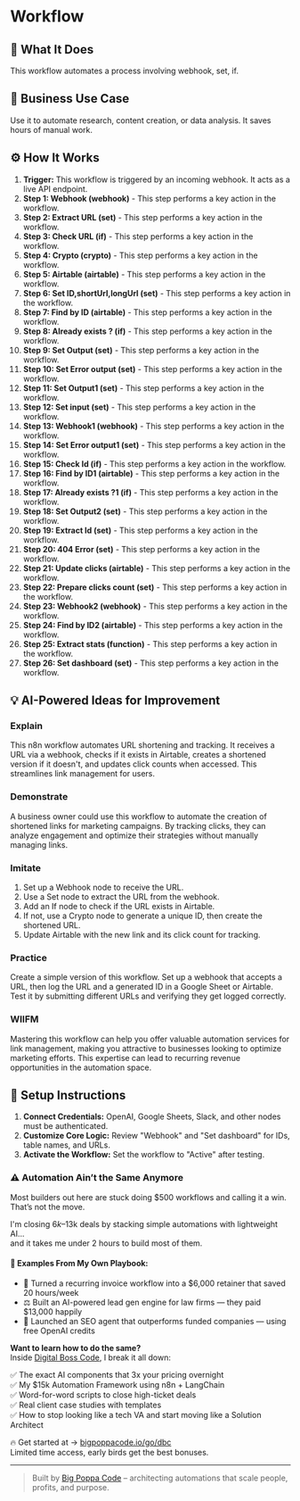 # Workflow

## 🚀 What It Does
This workflow automates a process involving webhook, set, if.

## 💼 Business Use Case
Use it to automate research, content creation, or data analysis. It saves hours of manual work.

## ⚙️ How It Works
1.  **Trigger:** This workflow is triggered by an incoming webhook. It acts as a live API endpoint.
2. **Step 1: Webhook (webhook)** - This step performs a key action in the workflow.
3. **Step 2: Extract URL (set)** - This step performs a key action in the workflow.
4. **Step 3: Check URL (if)** - This step performs a key action in the workflow.
5. **Step 4: Crypto (crypto)** - This step performs a key action in the workflow.
6. **Step 5: Airtable (airtable)** - This step performs a key action in the workflow.
7. **Step 6: Set ID,shortUrl,longUrl (set)** - This step performs a key action in the workflow.
8. **Step 7: Find by ID (airtable)** - This step performs a key action in the workflow.
9. **Step 8: Already exists ? (if)** - This step performs a key action in the workflow.
10. **Step 9: Set Output (set)** - This step performs a key action in the workflow.
11. **Step 10: Set Error output (set)** - This step performs a key action in the workflow.
12. **Step 11: Set Output1 (set)** - This step performs a key action in the workflow.
13. **Step 12: Set input (set)** - This step performs a key action in the workflow.
14. **Step 13: Webhook1 (webhook)** - This step performs a key action in the workflow.
15. **Step 14: Set Error output1 (set)** - This step performs a key action in the workflow.
16. **Step 15: Check Id (if)** - This step performs a key action in the workflow.
17. **Step 16: Find by ID1 (airtable)** - This step performs a key action in the workflow.
18. **Step 17: Already exists ?1 (if)** - This step performs a key action in the workflow.
19. **Step 18: Set Output2 (set)** - This step performs a key action in the workflow.
20. **Step 19: Extract Id (set)** - This step performs a key action in the workflow.
21. **Step 20: 404 Error (set)** - This step performs a key action in the workflow.
22. **Step 21: Update clicks (airtable)** - This step performs a key action in the workflow.
23. **Step 22: Prepare clicks count (set)** - This step performs a key action in the workflow.
24. **Step 23: Webhook2 (webhook)** - This step performs a key action in the workflow.
25. **Step 24: Find by ID2 (airtable)** - This step performs a key action in the workflow.
26. **Step 25: Extract stats (function)** - This step performs a key action in the workflow.
27. **Step 26: Set dashboard (set)** - This step performs a key action in the workflow.

## 💡 AI-Powered Ideas for Improvement
### Explain
This n8n workflow automates URL shortening and tracking. It receives a URL via a webhook, checks if it exists in Airtable, creates a shortened version if it doesn't, and updates click counts when accessed. This streamlines link management for users.

### Demonstrate
A business owner could use this workflow to automate the creation of shortened links for marketing campaigns. By tracking clicks, they can analyze engagement and optimize their strategies without manually managing links.

### Imitate
1. Set up a Webhook node to receive the URL.
2. Use a Set node to extract the URL from the webhook.
3. Add an If node to check if the URL exists in Airtable.
4. If not, use a Crypto node to generate a unique ID, then create the shortened URL.
5. Update Airtable with the new link and its click count for tracking.

### Practice
Create a simple version of this workflow. Set up a webhook that accepts a URL, then log the URL and a generated ID in a Google Sheet or Airtable. Test it by submitting different URLs and verifying they get logged correctly.

### WIIFM
Mastering this workflow can help you offer valuable automation services for link management, making you attractive to businesses looking to optimize marketing efforts. This expertise can lead to recurring revenue opportunities in the automation space.

## 🔧 Setup Instructions
1. **Connect Credentials:** OpenAI, Google Sheets, Slack, and other nodes must be authenticated.
2. **Customize Core Logic:** Review "Webhook" and "Set dashboard" for IDs, table names, and URLs.
3. **Activate the Workflow:** Set the workflow to "Active" after testing.

### ⚠️ Automation Ain’t the Same Anymore

Most builders out here are stuck doing $500 workflows and calling it a win.  
That’s not the move.  

I'm closing $6k–$13k deals by stacking simple automations with lightweight AI...  
and it takes me under 2 hours to build most of them.

#### 🧠 Examples From My Own Playbook:
- 🔁 Turned a recurring invoice workflow into a $6,000 retainer that saved 20 hours/week  
- ⚖️ Built an AI-powered lead gen engine for law firms — they paid $13,000 happily  
- 🚀 Launched an SEO agent that outperforms funded companies — using free OpenAI credits  

**Want to learn how to do the same?**  
Inside [Digital Boss Code](https://bigpoppacode.io/go/dbc), I break it all down:

✅ The exact AI components that 3x your pricing overnight  
✅ My $15k Automation Framework using n8n + LangChain  
✅ Word-for-word scripts to close high-ticket deals  
✅ Real client case studies with templates  
✅ How to stop looking like a tech VA and start moving like a Solution Architect  

🔥 Get started at → [bigpoppacode.io/go/dbc](https://bigpoppacode.io/go/dbc)  
Limited time access, early birds get the best bonuses.

---
> Built by [Big Poppa Code](https://bigpoppacode.io) – architecting automations that scale people, profits, and purpose.
